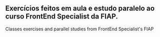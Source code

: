 Exercícios feitos em aula e estudo paralelo ao curso FrontEnd Specialist da FIAP.
----------
Classes exercises and parallel studies from FrontEnd Specialist's FIAP
